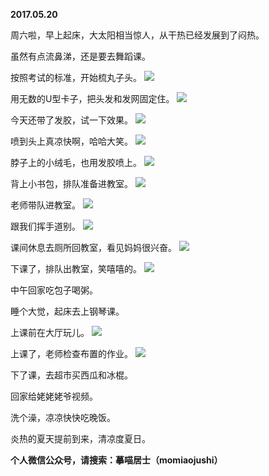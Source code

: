 
          
**2017.05.20**

周六啦，早上起床，大太阳相当惊人，从干热已经发展到了闷热。

虽然有点流鼻涕，还是要去舞蹈课。

按照考试的标准，开始梳丸子头。
![](//upload-images.jianshu.io/upload_images/51001-1fdaf7d808b3d841.jpg)


用无数的U型卡子，把头发和发网固定住。
![](//upload-images.jianshu.io/upload_images/51001-1da8539bf5049427.jpg)


今天还带了发胶，试一下效果。
![](//upload-images.jianshu.io/upload_images/51001-771253d5010f882a.jpg)


喷到头上真凉快啊，哈哈大笑。
![](//upload-images.jianshu.io/upload_images/51001-4796c294602447f9.jpg)


脖子上的小绒毛，也用发胶喷上。
![](//upload-images.jianshu.io/upload_images/51001-cd5a64e412a871ec.jpg)


背上小书包，排队准备进教室。
![](//upload-images.jianshu.io/upload_images/51001-e607ebafa1da7e65.jpg)


老师带队进教室。
![](//upload-images.jianshu.io/upload_images/51001-6cc331d2e801cc6c.jpg)


跟我们挥手道别。
![](//upload-images.jianshu.io/upload_images/51001-22d5676b356e87f0.jpg)


课间休息去厕所回教室，看见妈妈很兴奋。
![](//upload-images.jianshu.io/upload_images/51001-607cf7666b39f9bc.jpg)


下课了，排队出教室，笑嘻嘻的。
![](//upload-images.jianshu.io/upload_images/51001-5009eefcfb9f5412.jpg)


中午回家吃包子喝粥。

睡个大觉，起床去上钢琴课。

上课前在大厅玩儿。
![](//upload-images.jianshu.io/upload_images/51001-8240720a5e29f70a.jpg)


上课了，老师检查布置的作业。
![](//upload-images.jianshu.io/upload_images/51001-1423d7d8045e6cc9.jpg)


下了课，去超市买西瓜和冰棍。

回家给姥姥姥爷视频。

洗个澡，凉凉快快吃晚饭。

炎热的夏天提前到来，清凉度夏日。


**个人微信公众号，请搜索：摹喵居士（momiaojushi）**

        